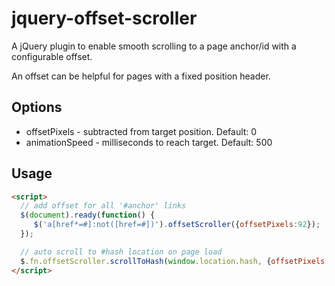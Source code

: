 # jquery-offset-scroller

A jQuery plugin to enable smooth scrolling to a page anchor/id with a configurable offset.

An offset can be helpful for pages with a fixed position header.

## Options
  - offsetPixels - subtracted from target position. Default: 0
  - animationSpeed - milliseconds to reach target. Default: 500

## Usage
```html
<script>
  // add offset for all '#anchor' links
  $(document).ready(function() {
     $('a[href*=#]:not([href=#])').offsetScroller({offsetPixels:92});
  });

  // auto scroll to #hash location on page load
  $.fn.offsetScroller.scrollToHash(window.location.hash, {offsetPixels: 92});
</script>
```

